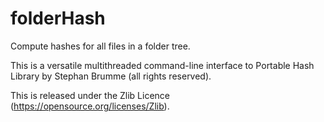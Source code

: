 # folderHash
Compute hashes for all files in a folder tree.

This is a versatile multithreaded command-line interface to Portable Hash Library by Stephan Brumme (all rights reserved).

This is released under the Zlib Licence (https://opensource.org/licenses/Zlib).



